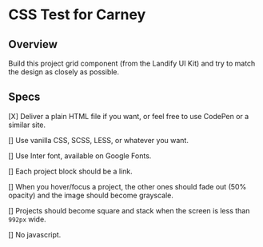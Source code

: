 # CSS Test for Carney

## Overview

Build this project grid component (from the Landify UI Kit) and try to match the design as closely as possible.

## Specs

[X] Deliver a plain HTML file if you want, or feel free to use CodePen or a similar site.

[] Use vanilla CSS, SCSS, LESS, or whatever you want.

[] Use Inter font, available on Google Fonts.

[] Each project block should be a link.

[] When you hover/focus a project, the other ones should fade out (50% opacity) and the image should become grayscale.

[] Projects should become square and stack when the screen is less than `992px` wide.

[] No javascript.
